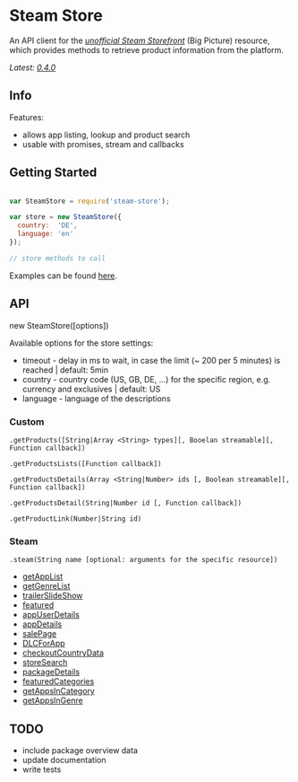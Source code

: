 Steam Store
===========

An API client for the *[unofficial Steam Storefront][0]* (Big Picture) resource,
which provides methods to retrieve product information from the platform.

_Latest: [0.4.0][1]_


## Info

Features:
* allows app listing, lookup and product search
* usable with promises, stream and callbacks


## Getting Started

```js

var SteamStore = require('steam-store');

var store = new SteamStore({
  country:  'DE',
  language: 'en'
});

// store methods to call

```

Examples can be found [here][2].


## API

new SteamStore([options])

Available options for the store settings:
* timeout - delay in ms to wait, in case the limit (~ 200 per 5 minutes) is reached | default: 5min
* country - country code (US, GB, DE, ...) for the specific region, e.g. currency and exclusives | default: US
* language - language of the descriptions


### Custom

`.getProducts([String|Array <String> types][, Booelan streamable][, Function callback])`

`.getProductsLists([Function callback])`

`.getProductsDetails(Array <String|Number> ids [, Boolean streamable][, Function callback])`

`.getProductsDetail(String|Number id [, Function callback])`

`.getProductLink(Number|String id)`

### Steam

`.steam(String name [optional: arguments for the specific resource])`

-  [getAppList][4]
-  [getGenreList][5]
-  [trailerSlideShow][6]
-  [featured][7]
-  [appUserDetails][8]
-  [appDetails][9]
-  [salePage][10]
-  [DLCForApp][11]
-  [checkoutCountryData][12]
-  [storeSearch][13]
-  [packageDetails][14]
-  [featuredCategories][15]
-  [getAppsInCategory][16]
-  [getAppsInGenre][17]


## TODO

- include package overview data
- update documentation
- write tests



[0]: https://wiki.teamfortress.com/wiki/User:RJackson/StorefrontAPI
[1]: https://github.com/Autarc/steam-store/blob/master/CHANGELOG.md
[2]: https://github.com/Autarc/steam-store/blob/master/examples/

[4]: https://github.com/Autarc/steam-store/blob/master/lib/api/steam.js#L54
[5]: https://github.com/Autarc/steam-store/blob/master/lib/api/steam.js#L54
[6]: https://github.com/Autarc/steam-store/blob/master/lib/api/steam.js#L71
[7]: https://github.com/Autarc/steam-store/blob/master/lib/api/steam.js#L90
[8]: https://github.com/Autarc/steam-store/blob/master/lib/api/steam.js#L108
[9]: https://github.com/Autarc/steam-store/blob/master/lib/api/steam.js#L128
[10]: https://github.com/Autarc/steam-store/blob/master/lib/api/steam.js#L147
[11]: https://github.com/Autarc/steam-store/blob/master/lib/api/steam.js#L166
[12]: https://github.com/Autarc/steam-store/blob/master/lib/api/steam.js#L184
[13]: https://github.com/Autarc/steam-store/blob/master/lib/api/steam.js#L203
[14]: https://github.com/Autarc/steam-store/blob/master/lib/api/steam.js#L222
[15]: https://github.com/Autarc/steam-store/blob/master/lib/api/steam.js#L241
[16]: https://github.com/Autarc/steam-store/blob/master/lib/api/steam.js#L260
[17]: https://github.com/Autarc/steam-store/blob/master/lib/api/steam.js#L280
